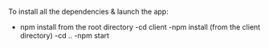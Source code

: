 To install all the dependencies & launch the app:
- npm install from the root directory
-cd client
-npm install (from the client directory)
-cd ..
-npm start


